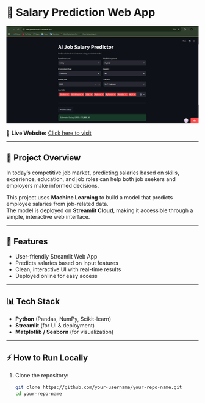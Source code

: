 # 💼 Salary Prediction Web App  

![App Screenshot](screenshot.png)  

🔗 **Live Website:** [Click here to visit](https://housepricepredictionapp123.streamlit.app/)  

---

## 📌 Project Overview  
In today’s competitive job market, predicting salaries based on skills, experience, education, and job roles can help both job seekers and employers make informed decisions.  

This project uses **Machine Learning** to build a model that predicts employee salaries from job-related data.  
The model is deployed on **Streamlit Cloud**, making it accessible through a simple, interactive web interface.  

---

## 🚀 Features  
- User-friendly Streamlit Web App  
- Predicts salaries based on input features  
- Clean, interactive UI with real-time results  
- Deployed online for easy access  

---

## 📊 Tech Stack  
- **Python** (Pandas, NumPy, Scikit-learn)  
- **Streamlit** (for UI & deployment)  
- **Matplotlib / Seaborn** (for visualization)  

---

## ⚡ How to Run Locally  
1. Clone the repository:  
   ```bash
   git clone https://github.com/your-username/your-repo-name.git
   cd your-repo-name
